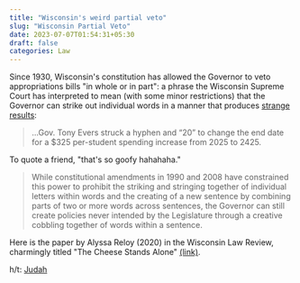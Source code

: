 ```yaml
---
title: "Wisconsin's weird partial veto"
slug: "Wisconsin Partial Veto"
date: 2023-07-07T01:54:31+05:30
draft: false
categories: Law
---
```


Since 1930, Wisconsin's constitution has allowed the Governor to veto appropriations bills "in whole or in part": a phrase the Wisconsin Supreme Court has interpreted to mean (with some minor restrictions) that the Governor can strike out individual words in a manner that produces [strange results](https://apnews.com/article/evers-veto-400-years-wisconsin-school-funding-67a7847e4a24ea86f7d16123356f770d):

> ...Gov. Tony Evers struck a hyphen and “20” to change the end date for a $325 per-student spending increase from 2025 to 2425.

To quote a friend, "that's so goofy hahahaha."

> While constitutional amendments in 1990 and 2008 have constrained this power to prohibit the striking and stringing together of individual letters within words and the creating of a new sentence by combining parts of two or more words across sentences, the Governor can still create policies never intended by the Legislature through a creative cobbling together of words within a sentence.

Here is the paper by Alyssa Reloy (2020) in the Wisconsin Law Review, charmingly titled "The Cheese Stands Alone" [(link)](https://wlr.law.wisc.edu/wp-content/uploads/sites/1263/2021/10/LeRoy-Final.pdf). 

h/t: [Judah](https://twitter.com/joodalooped)

